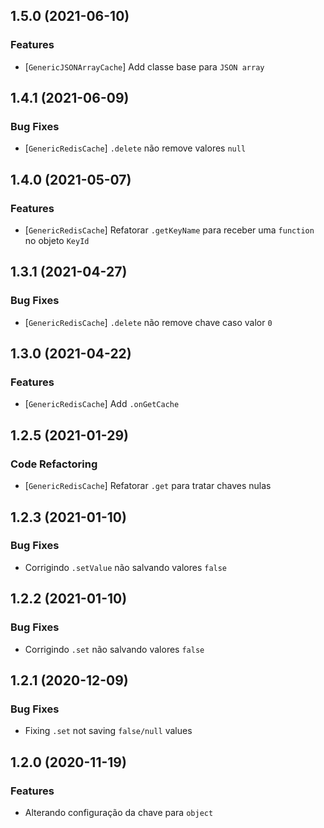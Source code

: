 ## 1.5.0 (2021-06-10)


### Features

* [`GenericJSONArrayCache`] Add classe base para `JSON array`

## 1.4.1 (2021-06-09)


### Bug Fixes

* [`GenericRedisCache`] `.delete` não remove valores `null`

## 1.4.0 (2021-05-07)


### Features

* [`GenericRedisCache`] Refatorar `.getKeyName` para receber uma `function` no objeto `KeyId`

## 1.3.1 (2021-04-27)


### Bug Fixes

* [`GenericRedisCache`] `.delete` não remove chave caso valor `0`

## 1.3.0 (2021-04-22)


### Features

* [`GenericRedisCache`] Add `.onGetCache`

## 1.2.5 (2021-01-29)


### Code Refactoring

* [`GenericRedisCache`] Refatorar `.get` para tratar chaves nulas

## 1.2.3 (2021-01-10)


### Bug Fixes

* Corrigindo `.setValue` não salvando valores `false`

## 1.2.2 (2021-01-10)


### Bug Fixes

* Corrigindo `.set` não salvando valores `false`

## 1.2.1 (2020-12-09)


### Bug Fixes

* Fixing `.set` not saving `false/null` values

## 1.2.0 (2020-11-19)


### Features

* Alterando configuração da chave para `object`
